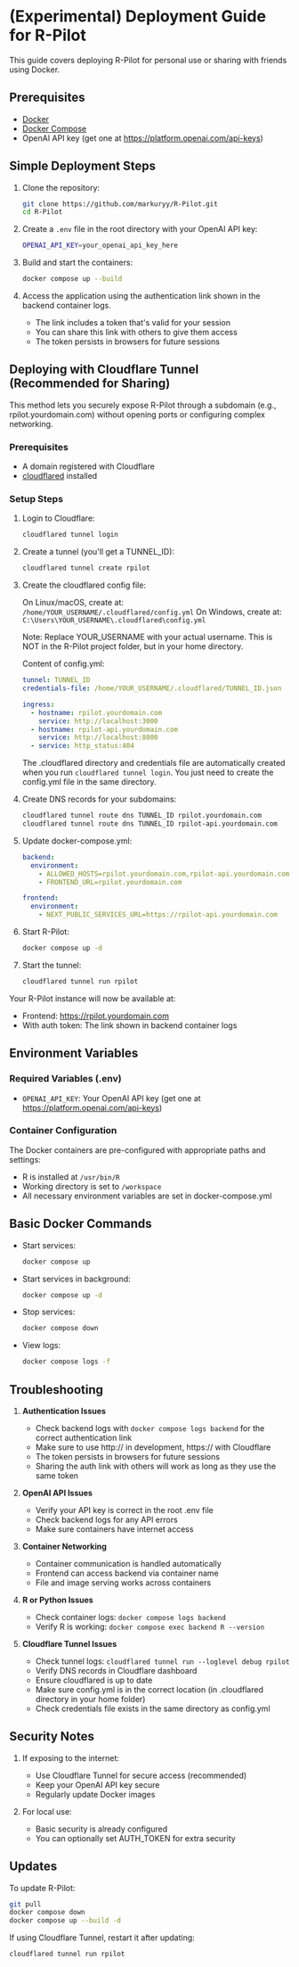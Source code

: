 # (Experimental) Deployment Guide for R-Pilot

This guide covers deploying R-Pilot for personal use or sharing with friends using Docker.

## Prerequisites
- [Docker](https://docs.docker.com/get-docker/)
- [Docker Compose](https://docs.docker.com/compose/install/)
- OpenAI API key (get one at https://platform.openai.com/api-keys)

## Simple Deployment Steps

1. Clone the repository:
   ```bash
   git clone https://github.com/markuryy/R-Pilot.git
   cd R-Pilot
   ```

2. Create a `.env` file in the root directory with your OpenAI API key:
   ```bash
   OPENAI_API_KEY=your_openai_api_key_here
   ```

3. Build and start the containers:
   ```bash
   docker compose up --build
   ```

4. Access the application using the authentication link shown in the backend container logs.
   - The link includes a token that's valid for your session
   - You can share this link with others to give them access
   - The token persists in browsers for future sessions

## Deploying with Cloudflare Tunnel (Recommended for Sharing)

This method lets you securely expose R-Pilot through a subdomain (e.g., rpilot.yourdomain.com) without opening ports or configuring complex networking.

### Prerequisites
- A domain registered with Cloudflare
- [cloudflared](https://developers.cloudflare.com/cloudflare-one/connections/connect-apps/install-and-setup/installation/) installed

### Setup Steps

1. Login to Cloudflare:
   ```bash
   cloudflared tunnel login
   ```

2. Create a tunnel (you'll get a TUNNEL_ID):
   ```bash
   cloudflared tunnel create rpilot
   ```

3. Create the cloudflared config file:

   On Linux/macOS, create at: `/home/YOUR_USERNAME/.cloudflared/config.yml`
   On Windows, create at: `C:\Users\YOUR_USERNAME\.cloudflared\config.yml`

   Note: Replace YOUR_USERNAME with your actual username. This is NOT in the R-Pilot project folder, but in your home directory.

   Content of config.yml:
   ```yaml
   tunnel: TUNNEL_ID
   credentials-file: /home/YOUR_USERNAME/.cloudflared/TUNNEL_ID.json  # On Windows: C:\Users\YOUR_USERNAME\.cloudflared\TUNNEL_ID.json

   ingress:
     - hostname: rpilot.yourdomain.com
       service: http://localhost:3000
     - hostname: rpilot-api.yourdomain.com
       service: http://localhost:8000
     - service: http_status:404
   ```

   The .cloudflared directory and credentials file are automatically created when you run `cloudflared tunnel login`. You just need to create the config.yml file in the same directory.

4. Create DNS records for your subdomains:
   ```bash
   cloudflared tunnel route dns TUNNEL_ID rpilot.yourdomain.com
   cloudflared tunnel route dns TUNNEL_ID rpilot-api.yourdomain.com
   ```

5. Update docker-compose.yml:
   ```yaml
   backend:
     environment:
       - ALLOWED_HOSTS=rpilot.yourdomain.com,rpilot-api.yourdomain.com,localhost:3000
       - FRONTEND_URL=rpilot.yourdomain.com
   
   frontend:
     environment:
       - NEXT_PUBLIC_SERVICES_URL=https://rpilot-api.yourdomain.com
   ```

6. Start R-Pilot:
   ```bash
   docker compose up -d
   ```

7. Start the tunnel:
   ```bash
   cloudflared tunnel run rpilot
   ```

Your R-Pilot instance will now be available at:
- Frontend: https://rpilot.yourdomain.com
- With auth token: The link shown in backend container logs

## Environment Variables

### Required Variables (.env)
- `OPENAI_API_KEY`: Your OpenAI API key (get one at https://platform.openai.com/api-keys)

### Container Configuration
The Docker containers are pre-configured with appropriate paths and settings:
- R is installed at `/usr/bin/R`
- Working directory is set to `/workspace`
- All necessary environment variables are set in docker-compose.yml

## Basic Docker Commands

- Start services:
  ```bash
  docker compose up
  ```

- Start services in background:
  ```bash
  docker compose up -d
  ```

- Stop services:
  ```bash
  docker compose down
  ```

- View logs:
  ```bash
  docker compose logs -f
  ```

## Troubleshooting

1. **Authentication Issues**
   - Check backend logs with `docker compose logs backend` for the correct authentication link
   - Make sure to use http:// in development, https:// with Cloudflare
   - The token persists in browsers for future sessions
   - Sharing the auth link with others will work as long as they use the same token

2. **OpenAI API Issues**
   - Verify your API key is correct in the root .env file
   - Check backend logs for any API errors
   - Make sure containers have internet access

3. **Container Networking**
   - Container communication is handled automatically
   - Frontend can access backend via container name
   - File and image serving works across containers

4. **R or Python Issues**
   - Check container logs: `docker compose logs backend`
   - Verify R is working: `docker compose exec backend R --version`

5. **Cloudflare Tunnel Issues**
   - Check tunnel logs: `cloudflared tunnel run --loglevel debug rpilot`
   - Verify DNS records in Cloudflare dashboard
   - Ensure cloudflared is up to date
   - Make sure config.yml is in the correct location (in .cloudflared directory in your home folder)
   - Check credentials file exists in the same directory as config.yml

## Security Notes

1. If exposing to the internet:
   - Use Cloudflare Tunnel for secure access (recommended)
   - Keep your OpenAI API key secure
   - Regularly update Docker images

2. For local use:
   - Basic security is already configured
   - You can optionally set AUTH_TOKEN for extra security

## Updates

To update R-Pilot:
```bash
git pull
docker compose down
docker compose up --build -d
```

If using Cloudflare Tunnel, restart it after updating:
```bash
cloudflared tunnel run rpilot
